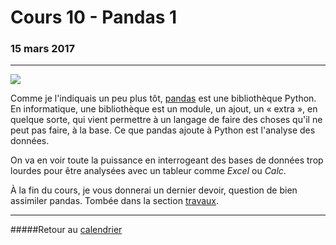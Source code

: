# Cours 10 - Pandas 1
### 15 mars 2017
-----

![](assets/pandas_logo.png)

Comme je l'indiquais un peu plus tôt, [pandas](http://pandas.pydata.org/) est une bibliothèque Python. En informatique, une bibliothèque est un module, un ajout, un «&nbsp;extra&nbsp;», en quelque sorte, qui vient permettre à un langage de faire des choses qu'il ne peut pas faire, à la base. Ce que pandas ajoute à Python est l'analyse des données.

On va en voir toute la puissance en interrogeant des bases de données trop lourdes pour être analysées avec un tableur comme *Excel* ou *Calc*.

À la fin du cours, je vous donnerai un dernier devoir, question de bien assimiler pandas. Tombée dans la section [travaux](travaux.md#devoir-3).

-----

#####Retour au [calendrier](/calendrier.md)
